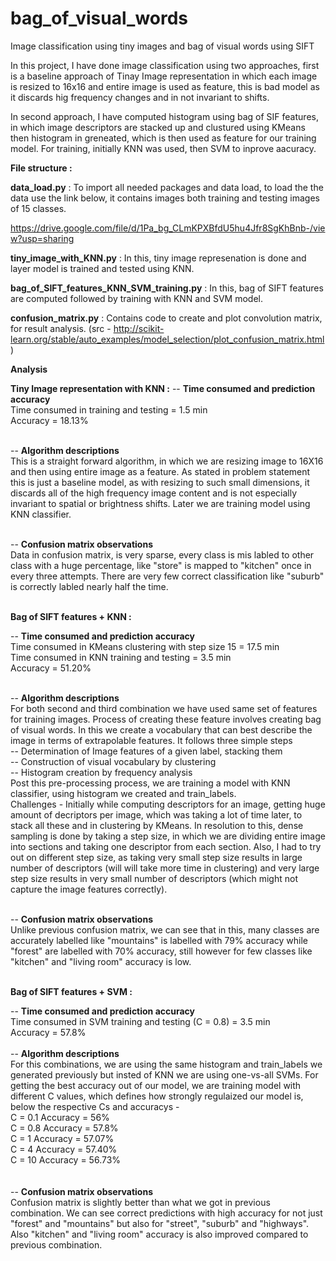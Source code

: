 # bag_of_visual_words
Image classification using tiny images and bag of visual words using SIFT

In this project, I have done image classification using two approaches, first is a baseline approach of Tinay Image representation in which each image is resized to 16x16 and entire image is used as feature, this is bad model as it discards hig frequency changes and in not invariant to shifts. 

In second approach, I have computed histogram using bag of SIF features, in which image descriptors are stacked up and clustured using KMeans then histogram in greneated, which is then used as feature for our training model. For training, initially KNN was used, then SVM to inprove aacuracy. 

**File structure :**

**data_load.py** : To import all needed packages and data load, to load the the data use the link below, it contains images both training and testing images of 15 classes. 

https://drive.google.com/file/d/1Pa_bg_CLmKPXBfdU5hu4Jfr8SgKhBnb-/view?usp=sharing

**tiny_image_with_KNN.py** : In this, tiny image represenation is done and layer model is trained and tested using KNN.

**bag_of_SIFT_features_KNN_SVM_training.py** : In this, bag of SIFT features are computed followed by training with KNN and SVM model.

**confusion_matrix.py** : Contains code to create and plot convolution matrix, for result analysis. (src - http://scikit-learn.org/stable/auto_examples/model_selection/plot_confusion_matrix.html
)



**Analysis** 
 
 **Tiny Image representation with KNN :**
 -- **Time consumed and prediction accuracy** <br>
     Time consumed in training and testing = 1.5 min <br> 
     Accuracy = 18.13% <br><br>
 
 -- **Algorithm descriptions** <br>
     This is a straight forward algorithm, in which we are resizing image to 16X16 and then using entire image as a feature. As stated in problem statement this is just a baseline model, as with resizing to such small dimensions, it discards all of the high frequency image content and is not especially invariant to spatial or brightness shifts. Later we are training model using KNN classifier.<br><br>
     
 -- **Confusion matrix observations**<br>
    Data in confusion matrix, is very sparse, every class is mis labled to other class with a huge percentage, like "store" is mapped to "kitchen" once in every three attempts. There are very few correct classification like "suburb" is correctly labled nearly half the time. <br><br>
 
 **Bag of SIFT features + KNN :** <br>
 
 -- **Time consumed and prediction accuracy**<br>
     Time consumed in KMeans clustering with step size 15 = 17.5 min<br>
     Time consumed in KNN training and testing = 3.5 min<br>
     Accuracy = 51.20%<br><br>
     
 -- **Algorithm descriptions**<br>
    For both second and third combination we have used same set of features for training images. Process of creating these feature involves creating bag of visual words. In this we create a vocabulary that can best describe the image in terms of extrapolable features. It follows three simple steps<br> 
    -- Determination of Image features of a given label, stacking them <br> 
    -- Construction of visual vocabulary by clustering<br>
    -- Histogram creation by frequency analysis <br>
    Post this pre-processing process, we are training a model with KNN classifier, using histogram we created and train_labels. 
    <br>
    Challenges - Initially while computing descriptors for an image, getting huge amount of decriptors per image, which was taking a lot of time later, to stack all these and in clustering by KMeans. In resolution to this, dense sampling is done by taking a step size, in which we are dividing entire image into sections and taking one descriptor from each section. Also, I had to try out on different step size, as taking very small step size results in large number of descriptors (will will take more time in clustering) and very large step size results in very small number of descriptors (which might not capture the image features correctly).<br><br> 
 
 -- **Confusion matrix observations**<br>
     Unlike previous confusion matrix, we can see that in this, many classes are accurately labelled like "mountains" is labelled with 79% accuracy while "forest" are labelled with 70% accuracy, still however for few classes like "kitchen" and "living room" accuracy is low.<br><br>
 
 **Bag of SIFT features + SVM :** <br>
 
 -- **Time consumed and prediction accuracy**<br>
     Time consumed in SVM training and testing (C = 0.8) = 3.5 min<br>
     Accuracy = 57.8%<br><br>
 -- **Algorithm descriptions**<br>
     For this combinations, we are using the same histogram and train_labels we generated previously but insted of KNN we are using one-vs-all SVMs. For getting the best accuracy out of our model, we are training model with different C values, which defines how strongly regulaized our model is, below the respective Cs and accuracys -<br>
     C = 0.1 Accuracy = 56%<br>
     C = 0.8 Accuracy = 57.8%<br>
     C = 1 Accuracy = 57.07%<br>
     C = 4 Accuracy = 57.40%<br>
     C = 10 Accuracy = 56.73%<br>
     <br><br>
 -- **Confusion matrix observations**<br>
     Confusion matrix is slightly better than what we got in previous combination. We can see correct predictions with high accuracy for not just "forest" and "mountains" but also for "street", "suburb" and "highways". Also "kitchen" and "living room" accuracy is also improved compared to previous combination. <br>
